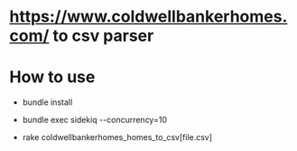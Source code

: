 # https://www.coldwellbankerhomes.com/ to csv parser

# How to use

* bundle install

* bundle exec sidekiq --concurrency=10

* rake coldwellbankerhomes_homes_to_csv[file.csv]
